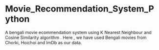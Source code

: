 # Movie_Recommendation_System_Python

A bengali movie ecommendation system using K Nearest Neighbour and Cosine Similarity algorithm . Here , we have used Bengali movies from Chorki, Hoichoi and ImDb as our data. 
